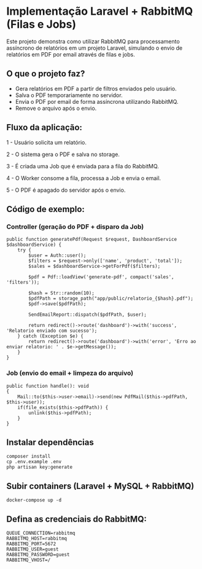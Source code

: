 # Implementação Laravel + RabbitMQ (Filas e Jobs)
Este projeto demonstra como utilizar RabbitMQ para processamento assíncrono de relatórios em um projeto Laravel, simulando o envio de relatórios em PDF por email através de filas e jobs.

## O que o projeto faz?
- Gera relatórios em PDF a partir de filtros enviados pelo usuário.
- Salva o PDF temporariamente no servidor.
- Envia o PDF por email de forma assíncrona utilizando RabbitMQ.
- Remove o arquivo após o envio.

## Fluxo da aplicação:
1 - Usuário solicita um relatório.

2 - O sistema gera o PDF e salva no storage.

3 - É criada uma Job que é enviada para a fila do RabbitMQ.

4 - O Worker consome a fila, processa a Job e envia o email.

5 - O PDF é apagado do servidor após o envio.

## Código de exemplo:
### Controller (geração do PDF + disparo da Job)
```
public function generatePdf(Request $request, DashboardService $dashboardService) {
    try {
        $user = Auth::user();
        $filters = $request->only(['name', 'product', 'total']);
        $sales = $dashboardService->getForPdf($filters);
        
        $pdf = Pdf::loadView('generate-pdf', compact('sales', 'filters'));
        
        $hash = Str::random(10);
        $pdfPath = storage_path("app/public/relatorio_{$hash}.pdf");
        $pdf->save($pdfPath);

        SendEmailReport::dispatch($pdfPath, $user);

        return redirect()->route('dashboard')->with('success', 'Relatorio enviado com sucesso');
    } catch (Exception $e) {
        return redirect()->route('dashboard')->with('error', 'Erro ao enviar relatorio: ' . $e->getMessage());
    }
}
```

### Job (envio do email + limpeza do arquivo)
```
public function handle(): void
{
    Mail::to($this->user->email)->send(new PdfMail($this->pdfPath, $this->user));
    if(file_exists($this->pdfPath)) {
        unlink($this->pdfPath); 
    }
}
```

## Instalar dependências
```
composer install
cp .env.example .env
php artisan key:generate
```
## Subir containers (Laravel + MySQL + RabbitMQ)
```
docker-compose up -d
```
## Defina as credenciais do RabbitMQ:
```
QUEUE_CONNECTION=rabbitmq
RABBITMQ_HOST=rabbitmq
RABBITMQ_PORT=5672
RABBITMQ_USER=guest
RABBITMQ_PASSWORD=guest
RABBITMQ_VHOST=/
```

